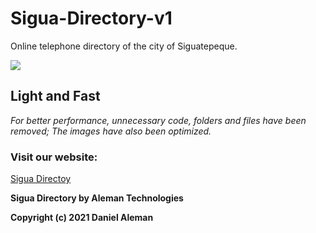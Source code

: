 # Sigua-Directory-v1
Online telephone directory of the city of Siguatepeque.

![](https://giphy.com/media/cF0fnUqk64M8g/giphy.gif?cid=ecf05e47qivizcigi8umq3ono9n8mth5wbv4l5vtveybctqn&rid=giphy.gif)

## Light and Fast
*For better performance, unnecessary code, folders and files have been removed; The images have also been optimized.*

### Visit our website:
[Sigua Directoy](https://sigua.casa)

**Sigua Directory by Aleman Technologies**

__Copyright (c) 2021 Daniel Aleman__
